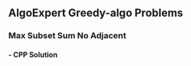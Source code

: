## AlgoExpert Greedy-algo Problems

### Max Subset Sum No Adjacent

#### - CPP Solution
```cpp

```
